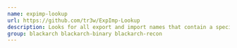 ```yaml
---
name: expimp-lookup
url: https://github.com/tr3w/ExpImp-Lookup
description: Looks for all export and import names that contain a specified string in all Portable Executable in a directory tree.
group: blackarch blackarch-binary blackarch-recon
---
```

